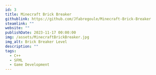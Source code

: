```yaml
---
id: 3
title: Minecraft Brick Breaker
githublink: https://github.com/Jfabregoule/Minecraft-Brick-Breaker
steamlink: ""
website: ""
publishDate: 2023-11-17 00:00:00
img: /assets/MinecraftBrickBreaker.jpg
img_alt: Brick Breaker Level
description: ""
tags:
  - C++
  - SFML
  - Game Development
---
```


